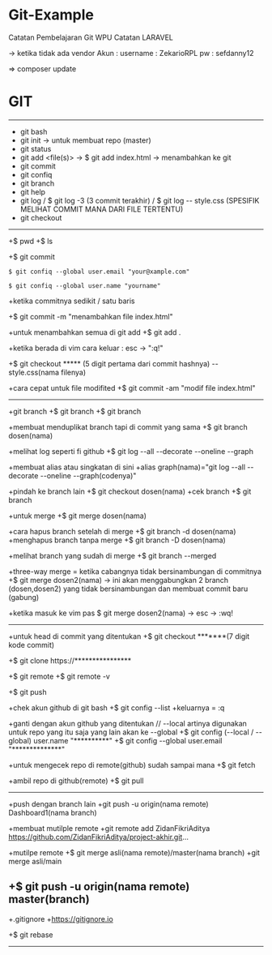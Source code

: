 # Git-Example

Catatan Pembelajaran Git WPU
Catatan LARAVEL

-> ketika tidak ada vendor
Akun :
username : ZekarioRPL
pw : sefdanny12

=> composer update

# GIT
---
+ git bash
+ git init -> untuk membuat repo (master)
+ git status
+ git add <file(s)> -> $ git add index.html -> menambahkan ke git
+ git commit
+ git confiq
+ git branch
+ git help
+ git log / $ git log -3 (3 commit terakhir) / $ git log -- style.css (SPESIFIK MELIHAT COMMIT MANA DARI FILE TERTENTU)
+ git checkout
---
+$ pwd
+$ ls

+$ git commit

	$ git confiq --global user.email "your@xample.com"
	
	$ git confiq --global user.name "yourname"
	
+ketika commitnya sedikit / satu baris

+$ git commit -m "menambahkan file index.html"

+untuk menambahkan semua di git add
+$ git add .

+ketika berada di vim cara keluar : esc -> ":q!"

+$ git checkout ***** (5 digit pertama dari commit hashnya) -- style.css(nama filenya)

+cara cepat untuk file modifited
+$ git commit -am "modif file index.html"

------
+git branch
+$ git branch
+$ git branch <nama branch>

+membuat menduplikat branch tapi di commit yang sama
+$ git branch dosen(nama)

+melihat log seperti fi github
+$ git log --all --decorate --oneline --graph

+membuat alias atau singkatan di sini
+alias graph(nama)="git log --all --decorate --oneline --graph(codenya)"

+pindah ke branch lain
+$ git checkout dosen(nama)
+cek branch
+$ git branch

+untuk merge
+$ git merge dosen(nama)

+cara hapus branch setelah di merge
+$ git branch -d dosen(nama)
+menghapus branch tanpa merge
+$ git branch -D dosen(nama)

+melihat branch yang sudah di merge
+$ git branch --merged

+three-way merge = ketika cabangnya tidak bersinambungan di commitnya
+$ git merge dosen2(nama) -> ini akan menggabungkan 2 branch (dosen,dosen2) yang tidak bersinambungan dan membuat commit baru (gabung)

+ketika masuk ke vim pas $ git merge dosen2(nama) -> esc -> :wq!

----

+untuk head di commit yang ditentukan
+$ git checkout *******(7 digit kode commit)

+$ git clone https://****************

+$ git remote
+$ git remote -v

+$ git push

+chek akun github  di git bash
+$ git config --list
+keluarnya = :q

+ganti dengan akun github yang ditentukan // --local artinya digunakan untuk repo yang itu saja yang lain akan ke --global
+$ git config (--local / --global) user.name "**********"
+$ git config --global user.email "**************"

+untuk mengecek repo di remote(github) sudah sampai mana
+$ git fetch 

+ambil repo di github(remote)
+$ git pull

------
+push dengan branch lain 
+git push -u origin(nama remote) Dashboard1(nama branch)

+membuat mutilple remote
+git remote add ZidanFikriAditya https://github.com/ZidanFikriAditya/project-akhir.git...

+mutilpe remote
+$ git merge asli(nama remote)/master(nama branch)
+git merge asli/main

+$ git push -u origin(nama remote) master(branch)
---

+.gitignore
+https://gitignore.io

+$ git rebase

----
